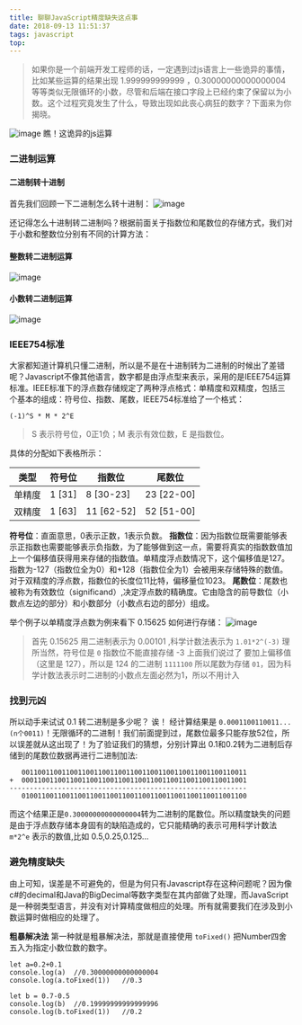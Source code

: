 ```yaml
---
title: 聊聊JavaScript精度缺失这点事
date: 2018-09-13 11:51:37
tags: javascript
top:
---
```

>如果你是一个前端开发工程师的话，一定遇到过js语言上一些诡异的事情，比如某些运算的结果出现 1.999999999999 ，0.30000000000000004等等类似无限循环的小数，尽管和后端在接口字段上已经约束了保留以为小数。这个过程究竟发生了什么，导致出现如此丧心病狂的数字？下面来为你揭晓。

![image](http://wx1.sinaimg.cn/mw690/a73bc6a1ly1g48lbs7gvqj20br02i0t5.jpg)
瞧！这诡异的js运算

### 二进制运算

#### 二进制转十进制
首先我们回顾一下二进制怎么转十进制：
![image](http://wx3.sinaimg.cn/mw690/a73bc6a1ly1g48l6teighj20b903dt8k.jpg)

还记得怎么十进制转二进制吗？根据前面关于指数位和尾数位的存储方式，我们对于小数和整数位分别有不同的计算方法：

#### 整数转二进制运算
![image](http://wx2.sinaimg.cn/mw690/a73bc6a1ly1g48l6qlvhfj208306pglh.jpg)

#### 小数转二进制运算
![image](http://wx2.sinaimg.cn/mw690/a73bc6a1ly1g48l6mwlvuj208605mt8k.jpg)

### IEEE754标准

大家都知道计算机只懂二进制，所以是不是在十进制转为二进制的时候出了差错呢？Javascript不像其他语言，数字都是由浮点型来表示，采用的是IEEE754运算标准。IEEE标准下的浮点数存储规定了两种浮点格式：单精度和双精度，包括三个基本的组成：符号位、指数、尾数，IEEE754标准给了一个格式：
```
(-1)^S * M * 2^E
```

> S 表示符号位，0正1负；M 表示有效位数，E 是指数位。


具体的分配如下表格所示：

| 类型 | 符号位 | 指数位 |尾数位|
|--|--|--|--|
| 单精度 | 1 [31]|8 [30-23] |23 [22-00] |
| 双精度 | 1 [63]|11 [62-52] |52 [51-00] |

**符号位**：直面意思，0表示正数，1表示负数。
**指数位**：因为指数位既需要能够表示正指数也需要能够表示负指数，为了能够做到这一点，需要将真实的指数数值加上一个偏移值获得用来存储的指数值。单精度浮点数情况下，这个偏移值是127。指数为-127（指数位全为0）和+128（指数位全为1）会被用来存储特殊的数值。对于双精度的浮点数，指数位的长度位11比特，偏移量位1023。
**尾数位**：尾数也被称为有效数位（significand）,决定浮点数的精确度。它由隐含的前导数位（小数点左边的部分）和小数部分（小数点右边的部分）组成。

举个例子以单精度浮点数为例来看下 0.15625 如何进行存储：
![image](http://wx4.sinaimg.cn/mw690/a73bc6a1ly1g48n6zdyvnj212k06q75y.jpg)

>首先 0.15625 用二进制表示为 0.00101 ,科学计数法表示为 `1.01*2^(-3)`
理所当然，符号位是 `0`
指数位不能直接存储 -3 上面我们说过了 要加上偏移值（这里是 127），所以是 124 的二进制 `1111100`
所以尾数为存储 `01`，因为科学计数法表示时二进制的小数点左面必然为1，所以不用计入


### 找到元凶

所以动手来试试 0.1 转二进制是多少呢？
诶！ 经计算结果是 `0.0001100110011...(n个0011)`！无限循环的二进制！我们前面提到过，尾数位最多只能存放52位，所以误差就从这出现了！为了验证我们的猜想，分别计算出 0.1和0.2转为二进制后存储到的尾数位数据再进行二进制加法:

```
   00110011001100110011001100110011001100110011001100110011
+  00011001100110011001100110011001100110011001100110011001
-----------------------------------------------------------
   01001100110011001100110011001100110011001100110011001100

```
而这个结果正是`0.30000000000000004`转为二进制的尾数位。所以精度缺失的问题是由于浮点数存储本身固有的缺陷造成的，它只能精确的表示可用科学计数法 `m*2^e` 表示的数值,比如 0.5,0.25,0.125...


### 避免精度缺失
由上可知，误差是不可避免的，但是为何只有Javascript存在这种问题呢？因为像c#的decimal和Java的BigDecimal等数字类型在其内部做了处理，而JavaScript是一种弱类型语言，并没有对计算精度做相应的处理。所有就需要我们在涉及到小数运算时做相应的处理了。

**粗暴解决法**
第一种就是粗暴解决法，那就是直接使用 `toFixed()` 把Number四舍五入为指定小数位数的数字。

```
let a=0.2+0.1
console.log(a)  //0.30000000000000004
console.log(a.toFixed(1))   //0.3

let b = 0.7-0.5
console.log(b)  //0.19999999999999996
console.log(b.toFixed(1))   //0.2
```


